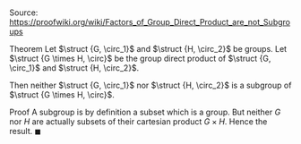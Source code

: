 # 

Source: https://proofwiki.org/wiki/Factors_of_Group_Direct_Product_are_not_Subgroups

Theorem
Let $\struct {G, \circ_1}$ and $\struct {H, \circ_2}$ be groups.
Let $\struct {G \times H, \circ}$ be the group direct product of $\struct {G, \circ_1}$ and $\struct {H, \circ_2}$.

Then neither $\struct {G, \circ_1}$ nor $\struct {H, \circ_2}$ is a subgroup of $\struct {G \times H, \circ}$.


Proof
A subgroup is by definition a subset which is a group.
But neither $G$ nor $H$ are actually subsets of their cartesian product $G \times H$.
Hence the result.
$\blacksquare$





